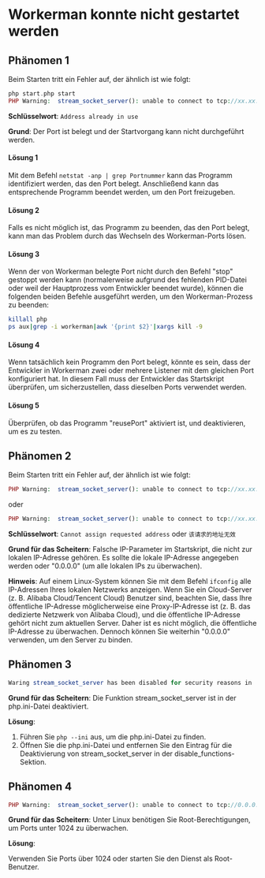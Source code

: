 # Workerman konnte nicht gestartet werden

## Phänomen 1
Beim Starten tritt ein Fehler auf, der ähnlich ist wie folgt:
```php
php start.php start
PHP Warning:  stream_socket_server(): unable to connect to tcp://xx.xx.xx.xx:xxxx (Address already in use) in ...workerman/Worker.php on line xxxx
```
**Schlüsselwort**: ```Address already in use```

**Grund**: Der Port ist belegt und der Startvorgang kann nicht durchgeführt werden.

#### Lösung 1
Mit dem Befehl ```netstat -anp | grep Portnummer``` kann das Programm identifiziert werden, das den Port belegt. Anschließend kann das entsprechende Programm beendet werden, um den Port freizugeben.

#### Lösung 2
Falls es nicht möglich ist, das Programm zu beenden, das den Port belegt, kann man das Problem durch das Wechseln des Workerman-Ports lösen.

#### Lösung 3
Wenn der von Workerman belegte Port nicht durch den Befehl "stop" gestoppt werden kann (normalerweise aufgrund des fehlenden PID-Datei oder weil der Hauptprozess vom Entwickler beendet wurde), können die folgenden beiden Befehle ausgeführt werden, um den Workerman-Prozess zu beenden:
```bash
killall php
ps aux|grep -i workerman|awk '{print $2}'|xargs kill -9
```

#### Lösung 4
Wenn tatsächlich kein Programm den Port belegt, könnte es sein, dass der Entwickler in Workerman zwei oder mehrere Listener mit dem gleichen Port konfiguriert hat. In diesem Fall muss der Entwickler das Startskript überprüfen, um sicherzustellen, dass dieselben Ports verwendet werden.

#### Lösung 5
Überprüfen, ob das Programm "reusePort" aktiviert ist, und deaktivieren, um es zu testen.

## Phänomen 2
Beim Starten tritt ein Fehler auf, der ähnlich ist wie folgt:
```php
PHP Warning:  stream_socket_server(): unable to connect to tcp://xx.xx.xx.xx:xxx (Cannot assign requested address) in ...workerman/Worker.php on line xxxx
```
oder
```php
PHP Warning:  stream_socket_server(): unable to connect to tcp://xx.xx.xx.xx:xxxx (在其上下文中，该请求的地址无效) in ...workerman/Worker.php on line xxxx
```
**Schlüsselwort**: `Cannot assign requested address` oder `该请求的地址无效`

**Grund für das Scheitern**: 
Falsche IP-Parameter im Startskript, die nicht zur lokalen IP-Adresse gehören. Es sollte die lokale IP-Adresse angegeben werden oder "0.0.0.0" (um alle lokalen IPs zu überwachen).

**Hinweis**: Auf einem Linux-System können Sie mit dem Befehl ```ifconfig``` alle IP-Adressen Ihres lokalen Netzwerks anzeigen. Wenn Sie ein Cloud-Server (z. B. Alibaba Cloud/Tencent Cloud) Benutzer sind, beachten Sie, dass Ihre öffentliche IP-Adresse möglicherweise eine Proxy-IP-Adresse ist (z. B. das dedizierte Netzwerk von Alibaba Cloud), und die öffentliche IP-Adresse gehört nicht zum aktuellen Server. Daher ist es nicht möglich, die öffentliche IP-Adresse zu überwachen. Dennoch können Sie weiterhin "0.0.0.0" verwenden, um den Server zu binden.

## Phänomen 3
```php
Waring stream_socket_server has been disabled for security reasons in ...
```
**Grund für das Scheitern**: 
Die Funktion stream_socket_server ist in der php.ini-Datei deaktiviert.

**Lösung**:

1. Führen Sie ```php --ini``` aus, um die php.ini-Datei zu finden.
2. Öffnen Sie die php.ini-Datei und entfernen Sie den Eintrag für die Deaktivierung von stream_socket_server in der disable_functions-Sektion.

## Phänomen 4
```php
PHP Warning:  stream_socket_server(): unable to connect to tcp://0.0.0.0:xxx (Permission denied)
```
**Grund für das Scheitern**: 
Unter Linux benötigen Sie Root-Berechtigungen, um Ports unter 1024 zu überwachen.

**Lösung**:

Verwenden Sie Ports über 1024 oder starten Sie den Dienst als Root-Benutzer.
